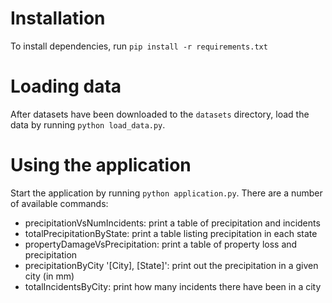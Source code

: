 # Installation
To install dependencies, run `pip install -r requirements.txt`

# Loading data
After datasets have been downloaded to the `datasets` directory, load the data by running
`python load_data.py`.

# Using the application
Start the application by running `python application.py`. There are a number of available commands:
* precipitationVsNumIncidents: print a table of precipitation and incidents
* totalPrecipitationByState: print a table listing precipitation in each state
* propertyDamageVsPrecipitation: print a table of property loss and precipitation
* precipitationByCity '[City], [State]': print out the precipitation in a given city (in mm)
* totalIncidentsByCity: print how many incidents there have been in a city
